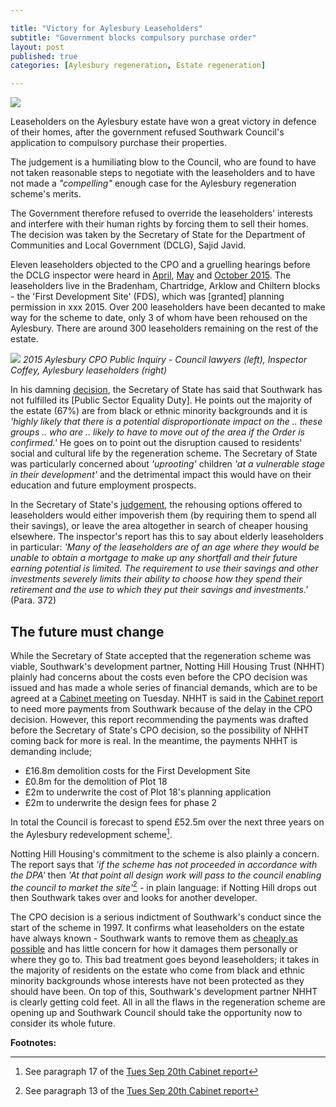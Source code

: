 ```yaml
---

title: "Victory for Aylesbury Leaseholders"
subtitle: "Government blocks compulsory purchase order"
layout: post
published: true
categories: [Aylesbury regeneration, Estate regeneration]

---
```

![](http://35percent.org/img/alag.png)

Leaseholders on the Aylesbury estate have won a great victory in defence of their homes, after the government refused Southwark Council's application to compulsory purchase their properties. 

The judgement is a humiliating blow to the Council, who are found to have not taken reasonable steps to negotiate with the leaseholders and to have not made a _"compelling"_ enough case for the Aylesbury regeneration scheme's merits. 

The Government therefore refused to override the leaseholders' interests and interfere with their human rights by forcing them to sell their homes. The decision was taken by the Secretary of State for the Department of Communities and Local Government (DCLG), Sajid Javid.

Eleven leaseholders objected to the CPO and a gruelling hearings before the DCLG inspector were heard in [April](http://35percent.org/2015-05-02-aylesbury-estate-compulsory-purchase-order-public-inquiry/), [May](http://35percent.org/2015-05-16-aylesbury-cpo-inquiry-extra-time/) and [October 2015](http://35percent.org/2015-10-12-notting-hill-comes-clean/#aylesbury-cpo-inquiry-resumes). The leaseholders live in the Bradenham, Chartridge, Arklow and Chiltern blocks - the 'First Development Site' (FDS), which was [granted] planning permission in xxx 2015. Over 200 leaseholders have been decanted to make way for the scheme to date, only 3 of whom have been rehoused on the Aylesbury. There are around 300 leaseholders remaining on the rest of the estate. 

![](http://35percent.org/img/cpoinquiry.png)
*2015 Aylesbury CPO Public Inquiry - Council lawyers (left), Inspector Coffey, Aylesbury leaseholders (right)*

In his damning [decision](http://35percent.org/img/Decision_Letter_Final.pdf), the Secretary of State has said that Southwark has not fulfilled its [Public Sector Equality Duty]. He points out the majority of the estate (67%) are from black or ethnic minority backgrounds and it is _'highly likely that there is a potential disproportionate impact on the .. these groups .. who are .. likely to have to move out of the area if the Order is confirmed.'_ He goes on to point out the disruption caused to residents' social and cultural life by the regeneration scheme. The Secretary of State was particularly concerned about _'uprooting'_ children _'at a vulnerable stage in their development'_ and the detrimental impact this would have on their education and future employment prospects. 

In the Secretary of State's [judgement](http://35percent.org/img/inspectorsreport.pdf), the rehousing options offered to leaseholders would either impoverish them (by requiring them to spend all their savings), or leave the area altogether in search of cheaper housing elsewhere. The inspector's report has this to say about elderly leaseholders in particular: _'Many of the leaseholders are of an age where they would be unable to obtain a mortgage to make up any shortfall and their future earning potential is limited. The requirement to use their savings and other investments severely limits their ability to choose how they spend their retirement and the use to which they put their savings and investments.'_ (Para. 372)

## The future must change

While the Secretary of State accepted that the regeneration scheme was viable, Southwark's development partner, Notting Hill Housing Trust (NHHT) plainly had concerns about the costs even before the CPO decision was issued and has made a whole series of financial demands, which are to be agreed at a [Cabinet meeting](http://moderngov.southwark.gov.uk/ieListDocuments.aspx?CId=302&MId=5373&Ver=4) on Tuesday. NHHT is said in the [Cabinet report](http://moderngov.southwark.gov.uk/documents/s63817/Report.Aylesbury%20Regeneration%20Delivery.pdf) to need more payments from Southwark because of the delay in the CPO decision. However, this report recommending the payments was drafted before the Secretary of State's CPO decision, so the possibility of NHHT coming back for more is real. In the meantime, the payments NHHT is demanding include;

 * £16.8m demolition costs for the First Development Site
 * £0.8m for the demolition of Plot 18
 * £2m to underwrite the cost of Plot 18's planning application
 * £2m to underwrite the design fees for phase 2

In total the Council is forecast to spend £52.5m over the next three years on the Aylesbury redevelopment scheme[^1]. 

Notting Hill Housing's commitment to the scheme is also plainly a concern. The report says that _'if the scheme has not proceeded in accordance with the DPA'_ then _'At that point all design work will pass to the council enabling the council to market the site'_[^2] - in plain language: if Notting Hill drops out then Southwark takes over and looks for another developer.


The CPO decision is a serious indictment of Southwark's conduct since the start of the scheme in 1997. It confirms what leaseholders on the estate have always known - Southwark wants to remove them as [cheaply as possible](http://35percent.org/aylesbury-estate/#bridging-the-viability-gap) and has little concern for how it damages them personally or where they go to. This bad treatment goes beyond leaseholders; it takes in the majority of residents on the estate who come from black and ethnic minority backgrounds whose interests have not been protected as they should have been. On top of this, Southwark's development partner NHHT is clearly getting cold feet. All in all the flaws in the regeneration scheme are opening up and Southwark Council should take the opportunity now to consider its whole future.  
 

__Footnotes:__

[^1]: See paragraph 17 of the [Tues Sep 20th Cabinet report](http://moderngov.southwark.gov.uk/documents/s63817/Report.Aylesbury%20Regeneration%20Delivery.pdf)

[^2]: See paragraph 13 of the [Tues Sep 20th Cabinet report](http://moderngov.southwark.gov.uk/documents/s63817/Report.Aylesbury%20Regeneration%20Delivery.pdf)
